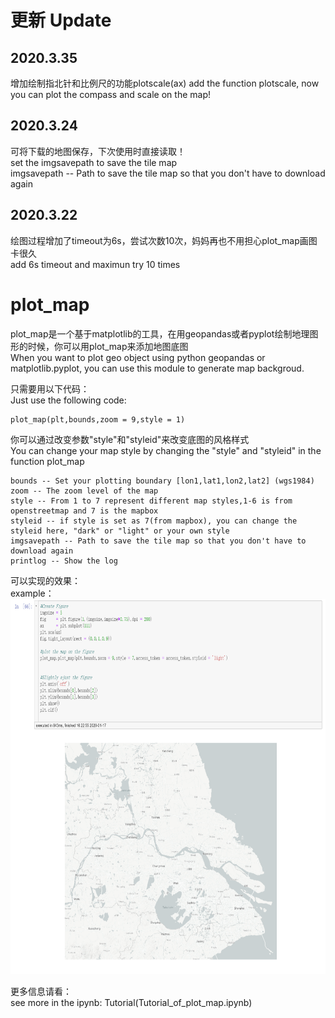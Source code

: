 # 更新 Update
## 2020.3.35
增加绘制指北针和比例尺的功能plotscale(ax)
add the function plotscale, now you can plot the compass and scale on the map!

## 2020.3.24
可将下载的地图保存，下次使用时直接读取！  
set the imgsavepath to save the tile map  
imgsavepath -- Path to save the tile map so that you don't have to download again  

## 2020.3.22
绘图过程增加了timeout为6s，尝试次数10次，妈妈再也不用担心plot_map画图卡很久  
add 6s timeout and maximun try 10 times  

# plot_map

plot_map是一个基于matplotlib的工具，在用geopandas或者pyplot绘制地理图形的时候，你可以用plot_map来添加地图底图  
When you want to plot geo object using python geopandas or matplotlib.pyplot, you can use this module to generate map backgroud.  

只需要用以下代码：  
Just use the following code:  

    plot_map(plt,bounds,zoom = 9,style = 1)

你可以通过改变参数"style"和"styleid"来改变底图的风格样式  
You can change your map style by changing the "style" and "styleid" in the function plot_map  

	bounds -- Set your plotting boundary [lon1,lat1,lon2,lat2] (wgs1984)  
	zoom -- The zoom level of the map  
	style -- From 1 to 7 represent different map styles,1-6 is from openstreetmap and 7 is the mapbox    
	styleid -- if style is set as 7(from mapbox), you can change the styleid here, "dark" or "light" or your own style  
	imgsavepath -- Path to save the tile map so that you don't have to download again
	printlog -- Show the log

可以实现的效果：  
example：  
<img height="600" src="img/example.png">

更多信息请看：  
see more in the ipynb: Tutorial(Tutorial_of_plot_map.ipynb)
